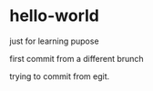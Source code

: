 # hello-world
just for learning pupose

first commit from a different brunch

trying to commit from egit.
